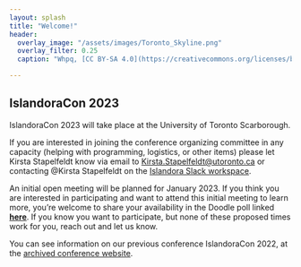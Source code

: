 ```yaml
---
layout: splash
title: "Welcome!"
header:
  overlay_image: "/assets/images/Toronto_Skyline.png"
  overlay_filter: 0.25
  caption: "Whpq, [CC BY-SA 4.0](https://creativecommons.org/licenses/by-sa/4.0), via Wikimedia Commons"

---
```


## IslandoraCon 2023

IslandoraCon 2023 will take place at the University of Toronto Scarborough.

If you are interested in joining the conference organizing committee in any capacity (helping with programming, logistics, or other items) please let Kirsta Stapelfeldt know via email to Kirsta.Stapelfeldt@utoronto.ca or contacting @Kirsta Stapelfeldt on the [Islandora Slack workspace](https://islandora.slack.com/). 

An initial open meeting will be planned for January 2023. If you think you are interested in participating and want to attend this initial meeting to learn more, you’re welcome to share your availability in the Doodle poll linked [**here**](https://doodle.com/meeting/participate/id/bYWvmPOe). If you know you want to participate, but none of these proposed times work for you, reach out and let us know. 

You can see information on our previous conference IslandoraCon 2022, at the [archived conference website](https://2022.islandora.ca/).
